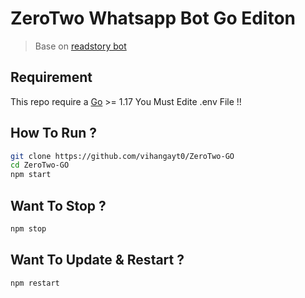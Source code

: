 # ZeroTwo Whatsapp Bot Go Editon

> Base on [readstory bot](https://github.com/amiruldev20/readstory)

## Requirement

This repo require a [Go](https://go.dev/) >= 1.17
You Must Edite .env File !!

## How To Run ?

```bash
git clone https://github.com/vihangayt0/ZeroTwo-GO
cd ZeroTwo-GO
npm start
```
## Want To Stop ?

```bash
npm stop
```

## Want To Update & Restart ?

```bash
npm restart
```
